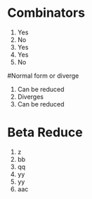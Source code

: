 # Combinators
1. Yes
2. No
3. Yes
4. Yes
5. No

#Normal form or diverge
1. Can be reduced
2. Diverges
3. Can be reduced

# Beta Reduce
1. z
2. bb
3. qq
4. yy
5. yy
6. aac
